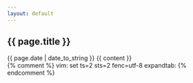 ```yaml
---
layout: default
---
```

<article class="container-fluid">
<h2>{{ page.title }}</h2>
<time class="meta" datetime="{{ page.date | date_to_xmlschema }}">{{ page.date | date_to_string }}</time>
{{ content }}
</article>
{% comment %} vim: set ts=2 sts=2 fenc=utf-8 expandtab: {% endcomment %}
